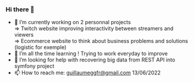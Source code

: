 ### Hi there 👋
- 🔭 I’m currently working on 2 personnal projects  
    => Twitch website improving interactivity between streamers and viewers  
    => Ecommerce website to think about business problems and solutions (logistic for exemple)
- 🌱 I’m all the time learning ! Trying to work everyday to improve
- 🤔 I’m looking for help with recovering big data from REST API into symfony project
- 📫 How to reach me: guillaumeggfr@gmail.com
13/06/2022
<!--
**guillaumeggfr/guillaumeggfr** is a ✨ _special_ ✨ repository because its `README.md` (this file) appears on your GitHub profile.

Here are some ideas to get you started:

- 🔭 I’m currently working on ...
- 🌱 I’m currently learning ...
- 👯 I’m looking to collaborate on ...
- 🤔 I’m looking for help with ...
- 💬 Ask me about ...
- 📫 How to reach me: ...
- 😄 Pronouns: ...
- ⚡ Fun fact: ...
-->
